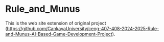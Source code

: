 # Rule_and_Munus
This is the web site extension of original project (https://github.com/CankayaUniversity/ceng-407-408-2024-2025-Rule-and-Munus-AI-Based-Game-Development-Project).
